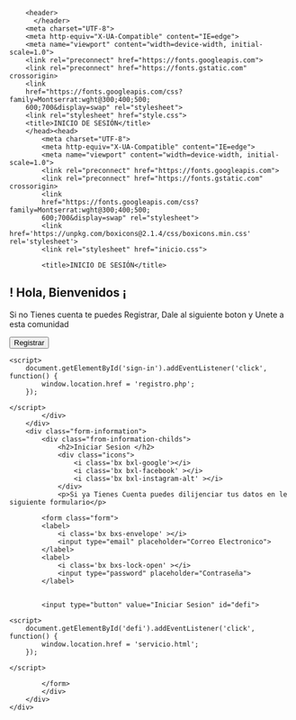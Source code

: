 <!DOCTYPE html>
<html lang="en">
<head>
    <meta charset="UTF-8">
    <meta name="viewport" content="width=device-width, initial-scale=1.0">
    <head>

        <header>
          </header>
        <meta charset="UTF-8">
        <meta http-equiv="X-UA-Compatible" content="IE=edge">
        <meta name="viewport" content="width=device-width, initial-scale=1.0">
        <link rel="preconnect" href="https://fonts.googleapis.com">
        <link rel="preconnect" href="https://fonts.gstatic.com" crossorigin>
        <link
        href="https://fonts.googleapis.com/css?family=Montserrat:wght@300;400;500;
        600;700&display=swap" rel="stylesheet">
        <link rel="stylesheet" href="style.css">
        <title>INICIO DE SESIÓN</title>
        </head><head>
            <meta charset="UTF-8">
            <meta http-equiv="X-UA-Compatible" content="IE=edge">
            <meta name="viewport" content="width=device-width, initial-scale=1.0">
            <link rel="preconnect" href="https://fonts.googleapis.com">
            <link rel="preconnect" href="https://fonts.gstatic.com" crossorigin>
            <link
            href="https://fonts.googleapis.com/css?family=Montserrat:wght@300;400;500;
            600;700&display=swap" rel="stylesheet">
            <link href='https://unpkg.com/boxicons@2.1.4/css/boxicons.min.css' rel='stylesheet'>
            <link rel="stylesheet" href="inicio.css">
            
            <title>INICIO DE SESIÓN</title>
</head>
<body>
    <div class="container-from">
        <div class="information">
            <div class="info-childs">
                <h2>! Hola, Bienvenidos ¡</h2>
                <p>Si no Tienes cuenta te puedes Registrar, Dale al siguiente boton y Unete a esta comunidad 
                </p>
                <input type="button" value="Registrar" id="sign-in">

    <script>
        document.getElementById('sign-in').addEventListener('click', function() {
            window.location.href = 'registro.php';
        });

    </script>
            </div>
        </div>
        <div class="form-information">
            <div class="from-information-childs">
                <h2>Iniciar Sesion </h2>
                <div class="icons">
                    <i class='bx bxl-google'></i>
                    <i class='bx bxl-facebook' ></i>
                    <i class='bx bxl-instagram-alt' ></i>
                </div>
                <p>Si ya Tienes Cuenta puedes dilijenciar tus datos en le siguiente formulario</p>

            <form class="form">
            <label>
                <i class='bx bxs-envelope' ></i>
                <input type="email" placeholder="Correo Electronico">
            </label>
            <label>
                <i class='bx bxs-lock-open' ></i>
                <input type="password" placeholder="Contraseña">
            </label>


            <input type="button" value="Iniciar Sesion" id="defi">

    <script>
        document.getElementById('defi').addEventListener('click', function() {
            window.location.href = 'servicio.html';
        });

    </script>

            </form>
            </div>
        </div>
    </div>    
</body>
</html>
